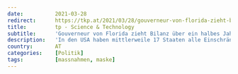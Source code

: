 ```yaml
---
date:          2021-03-28
redirect:      https://tkp.at/2021/03/28/gouverneur-von-florida-zieht-bilanz-ueber-ein-halbes-jahr-ohne-einschraenkungen-und-masken/
title:         tp - Science & Technology
subtitle:      'Gouverneur von Florida zieht Bilanz über ein halbes Jahr ohne Einschränkungen und Masken'
description:   'In den USA haben mittlerweile 17 Staaten alle Einschränkungen aufgehoben und sind zu einem normalen Leben ohne Masken, Lockdown oder Schließungen von Schulen, Kirchen, Gastronomie und Geschäften zurückgekehrt. Von den Medien wurde ihnen die Katastrophe prophezeit und Berge von Toten – nichts davon ist eingetroffen. Präsident Joe Biden hatte sogar von einer „Neandertaler“ Entscheidung gesprochen …'
country:       AT
categories:    [Politik]
tags:          [massnahmen, maske]
---
```

